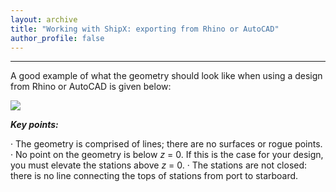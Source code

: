 ```yaml
---
layout: archive
title: "Working with ShipX: exporting from Rhino or AutoCAD"
author_profile: false
---
```

---

A good example of what the geometry should look like when using a design from Rhino or AutoCAD is given below:

![](https://momchil-terziev.github.io/files/clip_image045.png)

**_Key points:_**

· The geometry is comprised of lines; there are no surfaces or rogue points.
· No point on the geometry is below _z_ = 0. If this is the case for your design, you must elevate the stations above _z_ = 0.
· The stations are not closed: there is no line connecting the tops of stations from port to starboard.
